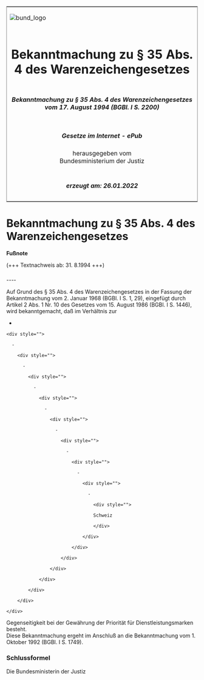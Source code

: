 <span id="DECKBLATT.html"></span>

<table border="0" frame="border" width="100%">

<tr valign="top">

<td align="left">

![bund\_logo](BfJ_2021_Web_de_de.gif)

</td>

<td align="right">

 

</td>

</tr>

<tr align="center" valign="middle">

<td colspan="2">

# Bekanntmachung zu § 35 Abs. 4 des Warenzeichengesetzes

</td>

</tr>

<tr align="center" valign="middle">

<td colspan="2">

##### Bekanntmachung zu § 35 Abs. 4 des Warenzeichengesetzes vom 17. August 1994 (BGBl. I S. 2200)

</td>

</tr>

<tr align="center" valign="middle">

<td colspan="2">

  
  

##### Gesetze im Internet - ePub  
  
herausgegeben vom  
Bundesministerium der Justiz

</td>

</tr>

<tr align="center" valign="bottom">

<td colspan="2">

  
  

##### erzeugt am: 26.01.2022

</td>

</tr>

</table>

<span id="BJNR220000994.html"></span>

# Bekanntmachung zu § 35 Abs. 4 des Warenzeichengesetzes

<div>

  
**Fußnote**

<div class="jnhtml">

<div>

<div class="jurAbsatz">

(+++ Textnachweis ab: 31. 8.1994 +++)

</div>

</div>

</div>

</div>

<span id="BJNR220000994BJNE000100320.html"></span>

###   
\----

<div>

<div class="jnhtml">

<div>

<div class="jurAbsatz">

Auf Grund des § 35 Abs. 4 des Warenzeichengesetzes in der Fassung der
Bekanntmachung vom 2. Januar 1968 (BGBl. I S. 1, 29), eingefügt durch
Artikel 2 Abs. 1 Nr. 10 des Gesetzes vom 15. August 1986 (BGBl. I S.
1446), wird bekanntgemacht, daß im Verhältnis zur

  - 
    
    <div style="">
    
      - 
        
        <div style="">
        
          - 
            
            <div style="">
            
              - 
                
                <div style="">
                
                  - 
                    
                    <div style="">
                    
                      - 
                        
                        <div style="">
                        
                          - 
                            
                            <div style="">
                            
                              - 
                                
                                <div style="">
                                
                                  - 
                                    
                                    <div style="">
                                    
                                    Schweiz
                                    
                                    </div>
                                
                                </div>
                            
                            </div>
                        
                        </div>
                    
                    </div>
                
                </div>
            
            </div>
        
        </div>
    
    </div>

Gegenseitigkeit bei der Gewährung der Priorität für
Dienstleistungsmarken besteht.  
Diese Bekanntmachung ergeht im Anschluß an die Bekanntmachung vom 1.
Oktober 1992 (BGBl. I S. 1749).

</div>

</div>

</div>

</div>

<span id="BJNR220000994BJNE000200320.html"></span>

### Schlussformel  

<div>

<div class="jnhtml">

<div>

<div class="jurAbsatz">

Die Bundesministerin der Justiz

</div>

</div>

</div>

</div>
